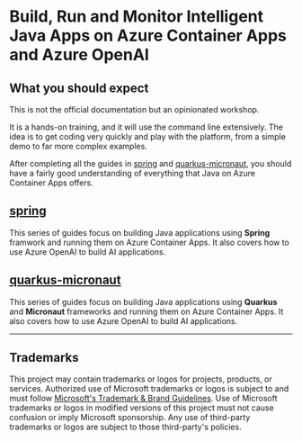 # Build, Run and Monitor Intelligent Java Apps on Azure Container Apps and Azure OpenAI

## What you should expect

This is not the official documentation but an opinionated workshop.

It is a hands-on training, and it will use the command line extensively. The idea is to get coding very quickly and play with the platform, from a simple demo to far more complex examples.

After completing all the guides in [spring](spring) and [quarkus-micronaut](quarkus-micronaut), you should have a fairly good understanding of everything that Java on Azure Container Apps offers.

## [spring](spring)

This series of guides focus on building Java applications using **Spring** framwork and running them on Azure Container Apps. It also covers how to use Azure OpenAI to build AI applications.

## [quarkus-micronaut](quarkus-micronaut)

This series of guides focus on building Java applications using **Quarkus** and **Micronaut** frameworks and running them on Azure Container Apps. It also covers how to use Azure OpenAI to build AI applications.

---

## Trademarks

This project may contain trademarks or logos for projects, products, or services. Authorized use of Microsoft 
trademarks or logos is subject to and must follow 
[Microsoft's Trademark & Brand Guidelines](https://www.microsoft.com/en-us/legal/intellectualproperty/trademarks/usage/general).
Use of Microsoft trademarks or logos in modified versions of this project must not cause confusion or imply Microsoft sponsorship.
Any use of third-party trademarks or logos are subject to those third-party's policies.
